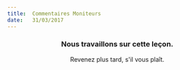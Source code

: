 ```yaml
---
title:  Commentaires Moniteurs
date:   31/03/2017
---
```


### <center>Nous travaillons sur cette leçon.</center>
<center>Revenez plus tard, s'il vous plaît.</center>